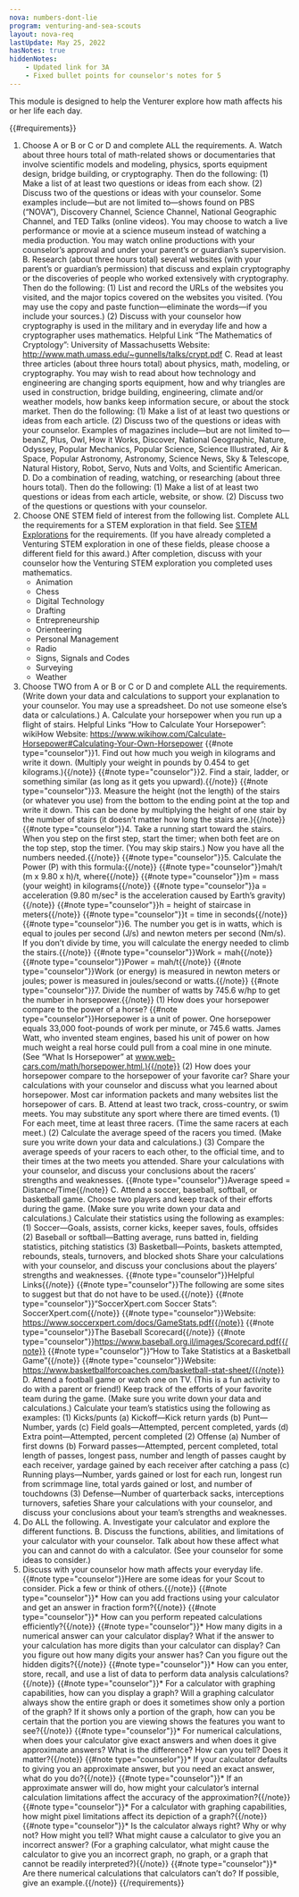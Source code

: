 ```yaml
---
nova: numbers-dont-lie
program: venturing-and-sea-scouts
layout: nova-req
lastUpdate: May 25, 2022
hasNotes: true
hiddenNotes:
    - Updated link for 3A
    - Fixed bullet points for counselor's notes for 5
---
```


This module is designed to help the Venturer explore how math affects his or her life each day.

{{#requirements}}
1. Choose A or B or C or D and complete ALL the requirements.
    A. Watch about three hours total of math-related shows or documentaries that involve scientific models and modeling, physics, sports equipment design, bridge building, or cryptography. Then do the following:
        (1) Make a list of at least two questions or ideas from each show.
        (2) Discuss two of the questions or ideas with your counselor.
        Some examples include—but are not limited to—shows found on PBS (“NOVA”), Discovery Channel, Science Channel, National Geographic Channel, and TED Talks (online videos). You may choose to watch a live performance or movie at a science museum instead of watching a media production. You may watch online productions with your counselor’s approval and under your parent’s or guardian’s supervision.
    B. Research (about three hours total) several websites (with your parent’s or guardian’s permission) that discuss and explain cryptography or the discoveries of people who worked extensively with cryptography. Then do the following:
        (1) List and record the URLs of the websites you visited, and the major topics covered on the websites you visited. (You may use the copy and paste function—eliminate the words—if you include your sources.)
        (2) Discuss with your counselor how cryptography is used in the military and in everyday life and how a cryptographer uses mathematics.
        Helpful Link
        “The Mathematics of Cryptology”: University of Massachusetts
        Website: http://www.math.umass.edu/~gunnells/talks/crypt.pdf
    C. Read at least three articles (about three hours total) about physics, math, modeling, or cryptography. You may wish to read about how technology and engineering are changing sports equipment, how and why triangles are used in construction, bridge building, engineering, climate and/or weather models, how banks keep information secure, or about the stock market. Then do the following:
        (1) Make a list of at least two questions or ideas from each article.
        (2) Discuss two of the questions or ideas with your counselor.
        Examples of magazines include—but are not limited to—beanZ, Plus, Owl, How it Works, Discover, National Geographic, Nature, Odyssey, Popular Mechanics, Popular Science, Science Illustrated, Air & Space, Popular Astronomy, Astronomy, Science News, Sky & Telescope, Natural History, Robot, Servo, Nuts and Volts, and Scientific American.
    D. Do a combination of reading, watching, or researching (about three hours total). Then do the following:
        (1) Make a list of at least two questions or ideas from each article, website, or show.
        (2) Discuss two of the questions or questions with your counselor.
2. Choose ONE STEM field of interest from the following list. Complete ALL the requirements for a STEM exploration in that field. See [STEM Explorations](../../explorations/) for the requirements. (If you have already completed a Venturing STEM exploration in one of these fields, please choose a different field for this award.) After completion, discuss with your counselor how the Venturing STEM exploration you completed uses mathematics.
    * Animation
    * Chess
    * Digital Technology
    * Drafting
    * Entrepreneurship
    * Orienteering
    * Personal Management
    * Radio
    * Signs, Signals and Codes
    * Surveying
    * Weather
3. Choose TWO from A or B or C or D and complete ALL the requirements. (Write down your data and calculations to support your explanation to your counselor. You may use a spreadsheet. Do not use someone else’s data or calculations.)
    A. Calculate your horsepower when you run up a flight of stairs.
        Helpful Links
        “How to Calculate Your Horsepower”: wikiHow
        Website: https://www.wikihow.com/Calculate-Horsepower#Calculating-Your-Own-Horsepower
        {{#note type="counselor"}}1. Find out how much you weigh in kilograms and write it down. (Multiply your weight in pounds by 0.454 to get kilograms.){{/note}}
        {{#note type="counselor"}}2. Find a stair, ladder, or something similar (as long as it gets you upward).{{/note}}
        {{#note type="counselor"}}3. Measure the height (not the length) of the stairs (or whatever you use) from the bottom to the ending point at the top and write it down. This can be done by multiplying the height of one stair by the number of stairs (it doesn’t matter how long the stairs are.){{/note}}
        {{#note type="counselor"}}4. Take a running start toward the stairs. When you step on the first step, start the timer; when both feet are on the top step, stop the timer. (You may skip stairs.) Now you have all the numbers needed.{{/note}}
        {{#note type="counselor"}}5. Calculate the Power (P) with this formula:{{/note}}
            {{#note type="counselor"}}mah/t (m x 9.80 x h)/t, where{{/note}}
            {{#note type="counselor"}}m = mass (your weight) in kilograms{{/note}}
            {{#note type="counselor"}}a = acceleration (9.80 m/sec² is the acceleration caused by Earth’s gravity){{/note}}
            {{#note type="counselor"}}h = height of staircase in meters{{/note}}
            {{#note type="counselor"}}t = time in seconds{{/note}}
        {{#note type="counselor"}}6. The number you get is in watts, which is equal to joules per second (J/s) and newton meters per second (Nm/s). If you don’t divide by time, you will calculate the energy needed to climb the stairs.{{/note}}
            {{#note type="counselor"}}Work = mah{{/note}}
            {{#note type="counselor"}}Power = mah/t{{/note}}
            {{#note type="counselor"}}Work (or energy) is measured in newton meters or joules; power is measured in joules/second or watts.{{/note}}
        {{#note type="counselor"}}7. Divide the number of watts by 745.6 w/hp to get the number in horsepower.{{/note}}
        (1) How does your horsepower compare to the power of a horse?
            {{#note type="counselor"}}Horsepower is a unit of power. One horsepower equals 33,000 foot-pounds of work per minute, or 745.6 watts. James Watt, who invented steam engines, based his unit of power on how much weight a real horse could pull from a coal mine in one minute. (See “What Is Horsepower” at www.web-cars.com/math/horsepower.html.){{/note}}
        (2) How does your horsepower compare to the horsepower of your favorite car?  Share your calculations with your counselor and discuss what you learned about horsepower.  Most car information packets and many websites list the horsepower of cars.
    B. Attend at least two track, cross-country, or swim meets. You may substitute any sport where there are timed events.
        (1) For each meet, time at least three racers. (Time the same racers at each meet.)
        (2) Calculate the average speed of the racers you timed. (Make sure you write down your data and calculations.)
        (3) Compare the average speeds of your racers to each other, to the official time, and to their times at the two meets you attended.
        Share your calculations with your counselor, and discuss your conclusions about the racers’ strengths and weaknesses.
        {{#note type="counselor"}}Average speed = Distance/Time{{/note}}
    C. Attend a soccer, baseball, softball, or basketball game. Choose two players and keep track of their efforts during the game. (Make sure you write down your data and calculations.) Calculate their statistics using the following as examples:
        (1) Soccer—Goals, assists, corner kicks, keeper saves, fouls, offsides
        (2) Baseball or softball—Batting average, runs batted in, fielding statistics, pitching statistics
        (3) Basketball—Points, baskets attempted, rebounds, steals, turnovers, and blocked shots
        Share your calculations with your counselor, and discuss your conclusions about the players’ strengths and weaknesses.
        {{#note type="counselor"}}Helpful Links{{/note}}
        {{#note type="counselor"}}The following are some sites to suggest but that do not have to be used.{{/note}}
        {{#note type="counselor"}}“SoccerXpert.com Soccer Stats”: SoccerXpert.com{{/note}}
        {{#note type="counselor"}}Website: https://www.soccerxpert.com/docs/GameStats.pdf{{/note}}
        {{#note type="counselor"}}The Baseball Scorecard{{/note}}
        {{#note type="counselor"}}https://www.baseball.org.il/images/Scorecard.pdf{{/note}}
        {{#note type="counselor"}}“How to Take Statistics at a Basketball Game”{{/note}}
        {{#note type="counselor"}}Website: https://www.basketballforcoaches.com/basketball-stat-sheet/{{/note}}
    D. Attend a football game or watch one on TV. (This is a fun activity to do with a parent or friend!) Keep track of the efforts of your favorite team during the game. (Make sure you write down your data and calculations.) Calculate your team’s statistics using the following as examples:
        (1) Kicks/punts
            (a) Kickoff—Kick return yards
            (b) Punt—Number, yards
            (c) Field goals—Attempted, percent completed, yards
            (d) Extra point—Attempted, percent completed
        (2) Offense
            (a) Number of first downs
            (b) Forward passes—Attempted, percent completed, total length of passes, longest pass, number and length of passes caught by each receiver, yardage gained by each receiver after catching a pass
            (c) Running plays—Number, yards gained or lost for each run, longest run from scrimmage line, total yards gained or lost, and number of touchdowns
        (3) Defense—Number of quarterback sacks, interceptions turnovers, safeties
        Share your calculations with your counselor, and discuss your conclusions about your team’s strengths and weaknesses.
4. Do ALL the following.
    A. Investigate your calculator and explore the different functions.
    B. Discuss the functions, abilities, and limitations of your calculator with your counselor.  Talk about how these affect what you can and cannot do with a calculator. (See your counselor for some ideas to consider.)
5. Discuss with your counselor how math affects your everyday life.
    {{#note type="counselor"}}Here are some ideas for your Scout to consider. Pick a few or think of others.{{/note}}
    {{#note type="counselor"}}* How can you add fractions using your calculator and get an answer in fraction form?{{/note}}
    {{#note type="counselor"}}* How can you perform repeated calculations efficiently?{{/note}}
    {{#note type="counselor"}}* How many digits in a numerical answer can your calculator display? What if the answer to your calculation has more digits than your calculator can display? Can you figure out how many digits your answer has? Can you figure out the hidden digits?{{/note}}
    {{#note type="counselor"}}* How can you enter, store, recall, and use a list of data to perform data analysis calculations?{{/note}}
    {{#note type="counselor"}}* For a calculator with graphing capabilities, how can you display a graph? Will a graphing calculator always show the entire graph or does it sometimes show only a portion of the graph? If it shows only a portion of the graph, how can you be certain that the portion you are viewing shows the features you want to see?{{/note}}
    {{#note type="counselor"}}* For numerical calculations, when does your calculator give exact answers and when does it give approximate answers? What is the difference? How can you tell? Does it matter?{{/note}}
    {{#note type="counselor"}}* If your calculator defaults to giving you an approximate answer, but you need an exact answer, what do you do?{{/note}}
    {{#note type="counselor"}}* If an approximate answer will do, how might your calculator’s internal calculation limitations affect the accuracy of the approximation?{{/note}}
    {{#note type="counselor"}}* For a calculator with graphing capabilities, how might pixel limitations affect its depiction of a graph?{{/note}}
    {{#note type="counselor"}}* Is the calculator always right? Why or why not? How might you tell? What might cause a calculator to give you an incorrect answer? (For a graphing calculator, what might cause the calculator to give you an incorrect graph, no graph, or a graph that cannot be readily interpreted?){{/note}}
    {{#note type="counselor"}}* Are there numerical calculations that calculators can’t do? If possible, give an example.{{/note}}
{{/requirements}}
